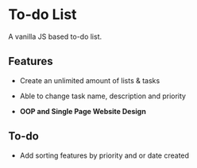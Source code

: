 # To-do List

A vanilla JS based to-do list.

## Features

* Create an unlimited amount of lists & tasks

* Able to change task name, description and priority

* __OOP and Single Page Website Design__

## To-do

* Add sorting features by priority and or date created

